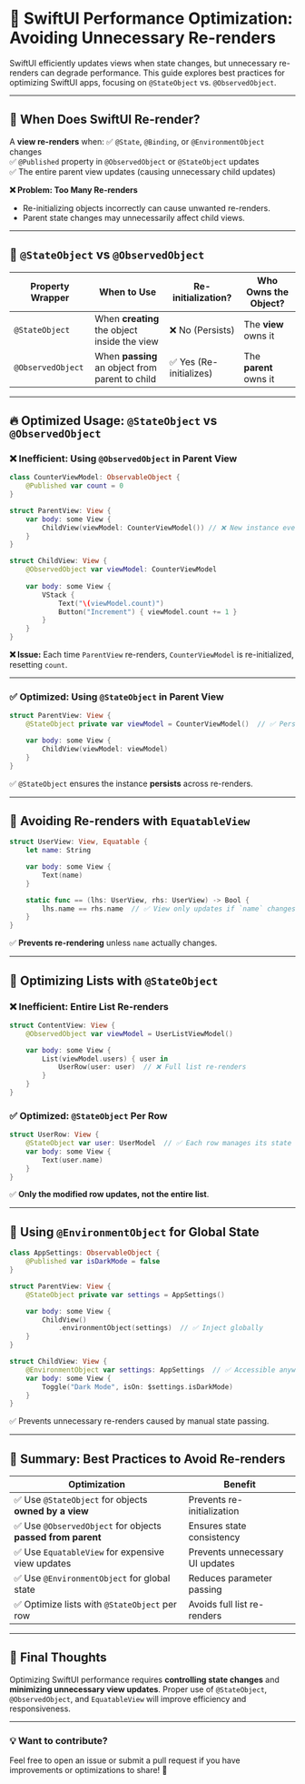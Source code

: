 # 🚀 SwiftUI Performance Optimization: Avoiding Unnecessary Re-renders

SwiftUI efficiently updates views when state changes, but unnecessary re-renders can degrade performance. This guide explores best practices for optimizing SwiftUI apps, focusing on `@StateObject` vs. `@ObservedObject`.

---

## 📌 When Does SwiftUI Re-render?

A **view re-renders** when:
✅ `@State`, `@Binding`, or `@EnvironmentObject` changes  
✅ `@Published` property in `@ObservedObject` or `@StateObject` updates  
✅ The entire parent view updates (causing unnecessary child updates)  

**❌ Problem: Too Many Re-renders**  
- Re-initializing objects incorrectly can cause unwanted re-renders.
- Parent state changes may unnecessarily affect child views.

---

## 🔹 `@StateObject` vs `@ObservedObject`

| Property Wrapper  | When to Use | Re-initialization? | Who Owns the Object? |
|------------------|------------|-------------------|----------------------|
| `@StateObject`  | When **creating** the object inside the view | ❌ No (Persists) | The **view** owns it |
| `@ObservedObject` | When **passing** an object from parent to child | ✅ Yes (Re-initializes) | The **parent** owns it |

---

## 🔥 Optimized Usage: `@StateObject` vs `@ObservedObject`

### ❌ **Inefficient: Using `@ObservedObject` in Parent View**
```swift
class CounterViewModel: ObservableObject {
    @Published var count = 0
}

struct ParentView: View {
    var body: some View {
        ChildView(viewModel: CounterViewModel()) // ❌ New instance every render!
    }
}

struct ChildView: View {
    @ObservedObject var viewModel: CounterViewModel
    
    var body: some View {
        VStack {
            Text("\(viewModel.count)")
            Button("Increment") { viewModel.count += 1 }
        }
    }
}
```
**❌ Issue:** Each time `ParentView` re-renders, `CounterViewModel` is re-initialized, resetting `count`.

---

### ✅ **Optimized: Using `@StateObject` in Parent View**
```swift
struct ParentView: View {
    @StateObject private var viewModel = CounterViewModel()  // ✅ Persisted instance

    var body: some View {
        ChildView(viewModel: viewModel)
    }
}
```
✅ `@StateObject` ensures the instance **persists** across re-renders.

---

## 📌 Avoiding Re-renders with `EquatableView`

```swift
struct UserView: View, Equatable {
    let name: String

    var body: some View {
        Text(name)
    }

    static func == (lhs: UserView, rhs: UserView) -> Bool {
        lhs.name == rhs.name  // ✅ View only updates if `name` changes
    }
}
```
✅ **Prevents re-rendering** unless `name` actually changes.

---

## 🔹 Optimizing Lists with `@StateObject`

### ❌ **Inefficient: Entire List Re-renders**
```swift
struct ContentView: View {
    @ObservedObject var viewModel = UserListViewModel()

    var body: some View {
        List(viewModel.users) { user in
            UserRow(user: user)  // ❌ Full list re-renders
        }
    }
}
```

### ✅ **Optimized: `@StateObject` Per Row**
```swift
struct UserRow: View {
    @StateObject var user: UserModel  // ✅ Each row manages its state
    var body: some View {
        Text(user.name)
    }
}
```
✅ **Only the modified row updates, not the entire list**.

---

## 📌 Using `@EnvironmentObject` for Global State

```swift
class AppSettings: ObservableObject {
    @Published var isDarkMode = false
}

struct ParentView: View {
    @StateObject private var settings = AppSettings()

    var body: some View {
        ChildView()
            .environmentObject(settings)  // ✅ Inject globally
    }
}

struct ChildView: View {
    @EnvironmentObject var settings: AppSettings  // ✅ Accessible anywhere
    var body: some View {
        Toggle("Dark Mode", isOn: $settings.isDarkMode)
    }
}
```
✅ Prevents unnecessary re-renders caused by manual state passing.

---

## 🚀 Summary: Best Practices to Avoid Re-renders

| Optimization | Benefit |
|-------------|---------|
| ✅ Use `@StateObject` for objects **owned by a view** | Prevents re-initialization |
| ✅ Use `@ObservedObject` for objects **passed from parent** | Ensures state consistency |
| ✅ Use `EquatableView` for expensive view updates | Prevents unnecessary UI updates |
| ✅ Use `@EnvironmentObject` for global state | Reduces parameter passing |
| ✅ Optimize lists with `@StateObject` per row | Avoids full list re-renders |

---

## 🚀 Final Thoughts
Optimizing SwiftUI performance requires **controlling state changes** and **minimizing unnecessary view updates**. Proper use of `@StateObject`, `@ObservedObject`, and `EquatableView` will improve efficiency and responsiveness.

---

### 💡 Want to contribute?
Feel free to open an issue or submit a pull request if you have improvements or optimizations to share! 🚀

